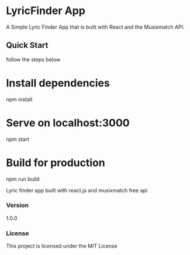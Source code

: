 # LyricFinder App

A Simple Lyric Finder App that is built with React and the Musixmatch API.

## Quick Start

follow the steps below

# Install dependencies

npm install

# Serve on localhost:3000

npm start

# Build for production

npm run build

Lyric finder app built with react.js and musixmatch free api

### Version

1.0.0

### License

This project is licensed under the MIT License
